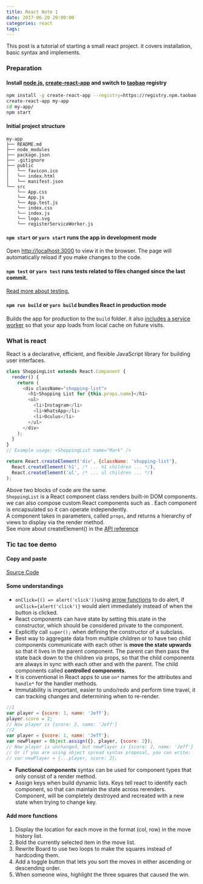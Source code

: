 ```yaml
---
title: React Note 1
date: 2017-06-20 20:00:00
categories: react
tags:
---
```

This post is a tutorial of starting a small react project. it covers installation, basic syntax and implements.
<!-- more -->
### Preparation
#### Install [node.js](https://nodejs.org/en/), [create-react-app](https://github.com/facebookincubator/create-react-app/blob/master/README.md) and switch to [taobao](https://npm.taobao.org/) registry
```sh
npm install -g create-react-app --registry=https://registry.npm.taobao.org
create-react-app my-app
cd my-app/
npm start
```
#### Initial project structure
```
my-app
├── README.md
├── node_modules
├── package.json
├── .gitignore
├── public
│   └── favicon.ico
│   └── index.html
│   └── manifest.json
└── src
    └── App.css
    └── App.js
    └── App.test.js
    └── index.css
    └── index.js
    └── logo.svg
    └── registerServiceWorker.js
```
#### `npm start` or `yarn start` runs the app in development mode
Open [http://localhost:3000](http://localhost:3000) to view it in the browser. The page will automatically reload if you make changes to the code.
#### `npm test` or `yarn test` runs tests related to files changed since the last commit.
[Read more about testing.](https://github.com/facebookincubator/create-react-app/blob/master/packages/react-scripts/template/README.md#running-tests)
#### `npm run build` or `yarn build` bundles React in production mode
Builds the app for production to the `build` folder.
it also [includes a service worker](https://github.com/facebookincubator/create-react-app/blob/master/packages/react-scripts/template/README.md#making-a-progressive-web-app) so that your app loads from local cache on future visits.
### What is react
React is a declarative, efficient, and flexible JavaScript library for building user interfaces.<br>
```javascript
class ShoppingList extends React.Component {
  render() {
    return (
      <div className="shopping-list">
        <h1>Shopping List for {this.props.name}</h1>
        <ul>
          <li>Instagram</li>
          <li>WhatsApp</li>
          <li>Oculus</li>
        </ul>
      </div>
    );
  }
}
// Example usage: <ShoppingList name="Mark" />
```
```javascript
return React.createElement('div', {className: 'shopping-list'},
  React.createElement('h1', /* ... h1 children ... */),
  React.createElement('ul', /* ... ul children ... */)
);
```
Above two blocks of code are the same. <br>
`ShoppingList` is a React component class renders built-in DOM components. we can also  compose custom React components such as <ShoppingList />. Each component is encapsulated so it can operate independently.<br>
A component takes in parameters, called `props`, and returns a hierarchy of views to display via the render method.<br>
See more about createElement() in the [API reference](https://reactjs.org/docs/react-api.html#createelement)
### Tic tac toe demo
#### Copy and paste
[Source Code](https://codepen.io/gaearon/pen/gWWZgR?editors=0010)<br>

#### Some understandings
- `onClick={() => alert('click')}`using [arrow functions](https://developer.mozilla.org/en-US/docs/Web/JavaScript/Reference/Functions/Arrow_functions) to do alert, if `onClick={alert('click')}` would alert immediately instead of when the button is clicked.
- React components can have state by setting this.state in the constructor, which should be considered private to the component.
- Explicitly call `super();` when defining the constructor of a subclass.
- Best way to aggregate data from multiple children or to have two child components communicate with each other is **move the state upwards** so that it lives in the parent component. The parent can then pass the state back down to the children via props, so that the child components are always in sync with each other and with the parent. The child components called **controlled components**.
- It is conventional in React apps to use `on*` names for the attributes and `handle*` for the handler methods.
- Immutability is important, easier to undo/redo and perform time travel, it can tracking changes and determining when to re-render.<br>
```javascript
//1
var player = {score: 1, name: 'Jeff'};
player.score = 2;
// Now player is {score: 2, name: 'Jeff'}
//2
var player = {score: 1, name: 'Jeff'};
var newPlayer = Object.assign({}, player, {score: 2});
// Now player is unchanged, but newPlayer is {score: 2, name: 'Jeff'}
// Or if you are using object spread syntax proposal, you can write:
// var newPlayer = {...player, score: 2};
```
- **Functional components** syntax can be used for component types that only consist of a render method.
- Assign keys when build dynamic lists. Keys tell react to identify each component, so that can maintain the state across rerenders. Component, will be completely destroyed and recreated with a new state when trying to change key.
#### Add more functions
1. Display the location for each move in the format (col, row) in the move history list.
2. Bold the currently selected item in the move list.
3. Rewrite Board to use two loops to make the squares instead of hardcoding them.
4. Add a toggle button that lets you sort the moves in either ascending or descending order.
5. When someone wins, highlight the three squares that caused the win.